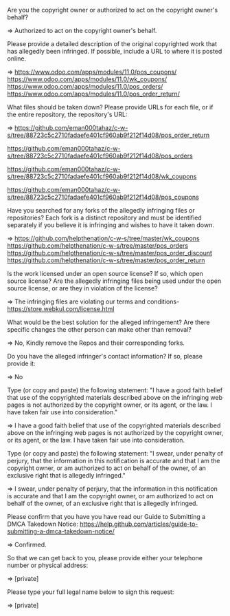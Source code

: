 Are you the copyright owner or authorized to act on the copyright owner's behalf?  

=> Authorized to act on the copyright owner's behalf.  

Please provide a detailed description of the original copyrighted work that has allegedly been infringed. If possible, include a URL to where it is posted online.  

=> https://www.odoo.com/apps/modules/11.0/pos_coupons/  
https://www.odoo.com/apps/modules/11.0/wk_coupons/  
https://www.odoo.com/apps/modules/11.0/pos_orders/  
https://www.odoo.com/apps/modules/11.0/pos_order_return/  

What files should be taken down? Please provide URLs for each file, or if the entire repository, the repository's URL:   

=> https://github.com/eman000tahaz/c-w-s/tree/88723c5c2710fadaefe401cf960ab9f212f14d08/pos_order_return  

https://github.com/eman000tahaz/c-w-s/tree/88723c5c2710fadaefe401cf960ab9f212f14d08/pos_orders  

https://github.com/eman000tahaz/c-w-s/tree/88723c5c2710fadaefe401cf960ab9f212f14d08/wk_coupons  

https://github.com/eman000tahaz/c-w-s/tree/88723c5c2710fadaefe401cf960ab9f212f14d08/pos_coupons  

Have you searched for any forks of the allegedly infringing files or repositories? Each fork is a distinct repository and must be identified separately if you believe it is infringing and wishes to have it taken down.  

=> https://github.com/helpthenation/c-w-s/tree/master/wk_coupons  
https://github.com/helpthenation/c-w-s/tree/master/pos_orders  
https://github.com/helpthenation/c-w-s/tree/master/pos_order_discount  
https://github.com/helpthenation/c-w-s/tree/master/pos_order_return  

Is the work licensed under an open source license? If so, which open source license? Are the allegedly infringing files being used under the open source license, or are they in violation of the license?  

=> The infringing files are violating our terms and conditions- https://store.webkul.com/license.html  

What would be the best solution for the alleged infringement? Are there specific changes the other person can make other than removal?  

=> No, Kindly remove the Repos and their corresponding forks.  

Do you have the alleged infringer's contact information? If so, please provide it:  

=> No  

Type (or copy and paste) the following statement: "I have a good faith belief that use of the copyrighted materials described above on the infringing web pages is not authorized by the copyright owner, or its agent, or the law. I have taken fair use into consideration."  

=> I have a good faith belief that use of the copyrighted materials described above on the infringing web pages is not authorized by the copyright owner, or its agent, or the law. I have taken fair use into consideration.  

Type (or copy and paste) the following statement: "I swear, under penalty of perjury, that the information in this notification is accurate and that I am the copyright owner, or am authorized to act on behalf of the owner, of an exclusive right that is allegedly infringed."  

=> I swear, under penalty of perjury, that the information in this notification is accurate and that I am the copyright owner, or am authorized to act on behalf of the owner, of an exclusive right that is allegedly infringed.  

Please confirm that you have you have read our Guide to Submitting a DMCA Takedown Notice: https://help.github.com/articles/guide-to-submitting-a-dmca-takedown-notice/  

=> Confirmed.  
 
So that we can get back to you, please provide either your telephone number or physical address:  

=> [private]  

Please type your full legal name below to sign this request:  

=> [private]  
